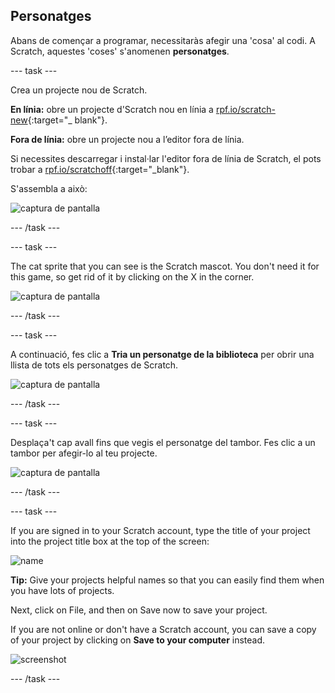 ## Personatges

Abans de començar a programar, necessitaràs afegir una 'cosa' al codi. A Scratch, aquestes 'coses' s'anomenen **personatges**.

\--- task \---

Crea un projecte nou de Scratch.

**En línia:** obre un projecte d'Scratch nou en línia a [rpf.io/scratch-new](http://rpf.io/scratch-new){:target="_ blank"}.

**Fora de línia:** obre un projecte nou a l’editor fora de línia.

Si necessites descarregar i instal·lar l'editor fora de línia de Scratch, el pots trobar a [rpf.io/scratchoff](http://rpf.io/scratchoff){:target="_blank"}.

S'assembla a això:

![captura de pantalla](images/band-scratch.png)

\--- /task \---

\--- task \---

The cat sprite that you can see is the Scratch mascot. You don't need it for this game, so get rid of it by clicking on the X in the corner.

![captura de pantalla](images/band-delete-annotated.png)

\--- /task \---

\--- task \---

A continuació, fes clic a **Tria un personatge de la biblioteca** per obrir una llista de tots els personatges de Scratch.

![captura de pantalla](images/band-sprite-library.png)

\--- /task \---

\--- task \---

Desplaça't cap avall fins que vegis el personatge del tambor. Fes clic a un tambor per afegir-lo al teu projecte.

![captura de pantalla](images/band-sprite-drum.png)

\--- /task \---

\--- task \---

If you are signed in to your Scratch account, type the title of your project into the project title box at the top of the screen:

![name](images/band-name-annotated.png)

**Tip:** Give your projects helpful names so that you can easily find them when you have lots of projects.

Next, click on File, and then on Save now to save your project.

If you are not online or don't have a Scratch account, you can save a copy of your project by clicking on **Save to your computer** instead.

![screenshot](images/band-save.png)

\--- /task \---